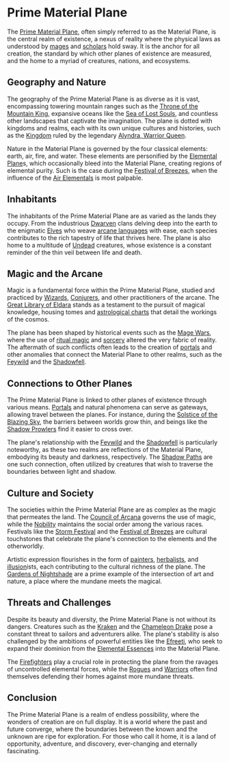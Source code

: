 # Prime Material Plane

The [Prime Material Plane](Prime%20Material%20Plane.md), often simply referred to as the Material Plane, is the central realm of existence, a nexus of reality where the physical laws as understood by [mages](Mages.md) and [scholars](Scholars.md) hold sway. It is the anchor for all creation, the standard by which other planes of existence are measured, and the home to a myriad of creatures, nations, and ecosystems.

## Geography and Nature

The geography of the Prime Material Plane is as diverse as it is vast, encompassing towering mountain ranges such as the [Throne of the Mountain King](Throne%20of%20the%20Mountain%20King.md), expansive oceans like the [Sea of Lost Souls](Sea%20of%20Lost%20Souls.md), and countless other landscapes that captivate the imagination. The plane is dotted with kingdoms and realms, each with its own unique cultures and histories, such as the [Kingdom](Kingdom.md) ruled by the legendary [Alyndra, Warrior Queen](Alyndra%2C%20Warrior%20Queen.md).

Nature in the Material Plane is governed by the four classical elements: earth, air, fire, and water. These elements are personified by the [Elemental Plane](Elemental%20Plane.md)s, which occasionally bleed into the Material Plane, creating regions of elemental purity. Such is the case during the [Festival of Breezes](Festival%20of%20Breezes.md), when the influence of the [Air Elementals](Air%20Elementals.md) is most palpable.

## Inhabitants

The inhabitants of the Prime Material Plane are as varied as the lands they occupy. From the industrious [Dwarven](Dwarven.md) clans delving deep into the earth to the enigmatic [Elves](Elves.md) who weave [arcane languages](Arcane%20Languages.md) with ease, each species contributes to the rich tapestry of life that thrives here. The plane is also home to a multitude of [Undead](Undead.md) creatures, whose existence is a constant reminder of the thin veil between life and death.

## Magic and the Arcane

Magic is a fundamental force within the Prime Material Plane, studied and practiced by [Wizards](Wizards.md), [Conjurers](Conjurers.md), and other practitioners of the arcane. The [Great Library of Eldara](Great%20Library%20of%20Eldara.md) stands as a testament to the pursuit of magical knowledge, housing tomes and [astrological charts](Astrological%20Charts.md) that detail the workings of the cosmos.

The plane has been shaped by historical events such as the [Mage Wars](Mage%20Wars.md), where the use of [ritual magic](Ritual%20Magic.md) and [sorcery](Sorcery.md) altered the very fabric of reality. The aftermath of such conflicts often leads to the creation of [portals](Portals.md) and other anomalies that connect the Material Plane to other realms, such as the [Feywild](Feywild.md) and the [Shadowfell](Shadowfell.md).

## Connections to Other Planes

The Prime Material Plane is linked to other planes of existence through various means. [Portals](Portals.md) and natural phenomena can serve as gateways, allowing travel between the planes. For instance, during the [Solstice of the Blazing Sky](Solstice%20of%20the%20Blazing%20Sky.md), the barriers between worlds grow thin, and beings like the [Shadow Prowlers](Shadow%20Prowlers.md) find it easier to cross over.

The plane's relationship with the [Feywild](Feywild.md) and the [Shadowfell](Shadowfell.md) is particularly noteworthy, as these two realms are reflections of the Material Plane, embodying its beauty and darkness, respectively. The [Shadow Paths](Shadow%20Paths.md) are one such connection, often utilized by creatures that wish to traverse the boundaries between light and shadow.

## Culture and Society

The societies within the Prime Material Plane are as complex as the magic that permeates the land. The [Council of Arcana](Council%20of%20Arcana.md) governs the use of magic, while the [Nobility](Nobility.md) maintains the social order among the various races. Festivals like the [Storm Festival](Storm%20Festival.md) and the [Festival of Breezes](Festival%20of%20Breezes.md) are cultural touchstones that celebrate the plane's connection to the elements and the otherworldly.

Artistic expression flourishes in the form of [painters](Painters.md), [herbalists](Herbalists.md), and [illusion](Illusion.md)ists, each contributing to the cultural richness of the plane. The [Gardens of Nightshade](Gardens%20of%20Nightshade.md) are a prime example of the intersection of art and nature, a place where the mundane meets the magical.

## Threats and Challenges

Despite its beauty and diversity, the Prime Material Plane is not without its dangers. Creatures such as the [Kraken](Kraken.md) and the [Chameleon Drake](Chameleon%20Drake.md) pose a constant threat to sailors and adventurers alike. The plane's stability is also challenged by the ambitions of powerful entities like the [Efreeti](Efreeti.md), who seek to expand their dominion from the [Elemental Essences](Elemental%20Essences.md) into the Material Plane.

The [Firefighters](Firefighters.md) play a crucial role in protecting the plane from the ravages of uncontrolled elemental forces, while the [Rogues](Rogues.md) and [Warriors](Warriors.md) often find themselves defending their homes against more mundane threats.

## Conclusion

The Prime Material Plane is a realm of endless possibility, where the wonders of creation are on full display. It is a world where the past and future converge, where the boundaries between the known and the unknown are ripe for exploration. For those who call it home, it is a land of opportunity, adventure, and discovery, ever-changing and eternally fascinating.